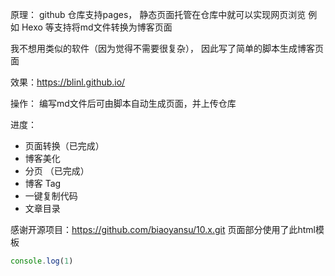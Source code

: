 原理：
github 仓库支持pages， 静态页面托管在仓库中就可以实现网页浏览
例如 Hexo 等支持将md文件转换为博客页面

我不想用类似的软件（因为觉得不需要很复杂）， 因此写了简单的脚本生成博客页面

效果：https://blinl.github.io/

操作：
编写md文件后可由脚本自动生成页面，并上传仓库


进度：
 - 页面转换（已完成）
 - 博客美化
 - 分页 （已完成）
 - 博客 Tag
 - 一键复制代码
 - 文章目录

感谢开源项目：https://github.com/biaoyansu/10.x.git 页面部分使用了此html模板

```js
console.log(1)
```
